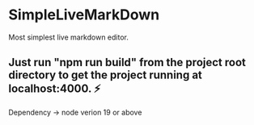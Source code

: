 # SimpleLiveMarkDown
Most simplest live markdown editor.

## Just run "npm run build" from the project root directory to get the project running at localhost:4000. ⚡️

Dependency -> node verion 19 or above
